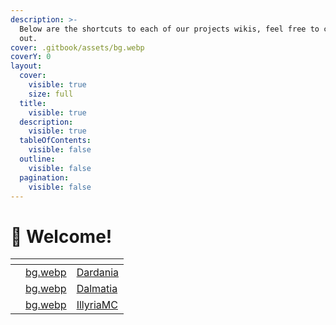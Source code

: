 ```yaml
---
description: >-
  Below are the shortcuts to each of our projects wikis, feel free to check them
  out.
cover: .gitbook/assets/bg.webp
coverY: 0
layout:
  cover:
    visible: true
    size: full
  title:
    visible: true
  description:
    visible: true
  tableOfContents:
    visible: false
  outline:
    visible: false
  pagination:
    visible: false
---
```


# 👋 Welcome!

<table data-column-title-hidden data-view="cards" data-full-width="true"><thead><tr><th></th><th data-hidden data-card-cover data-type="files"></th><th data-hidden data-card-target data-type="content-ref"></th></tr></thead><tbody><tr><td></td><td><a href=".gitbook/assets/bg.webp">bg.webp</a></td><td><a href="https://app.gitbook.com/o/nxgvFbXjlsDPC5scaTIk/s/PDVNyx0N9viniBcAkQWy/">Dardania</a></td></tr><tr><td></td><td><a href=".gitbook/assets/bg.webp">bg.webp</a></td><td><a href="https://app.gitbook.com/o/nxgvFbXjlsDPC5scaTIk/s/ZqIX3bi71c75FawWsA2t/">Dalmatia</a></td></tr><tr><td></td><td><a href=".gitbook/assets/bg.webp">bg.webp</a></td><td><a href="https://app.gitbook.com/o/nxgvFbXjlsDPC5scaTIk/s/e1O9xLb0ed5IfLBEj0T9/">IllyriaMC</a></td></tr></tbody></table>
